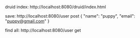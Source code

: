druid index: 
http://localhost:8080/druid/index.html

save:
http://localhost:8080/user
post
{
"name": "puppy",
"email": "puppy@gmail.com"
}

find all:
http://localhost:8080/user
get
